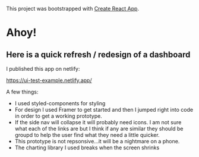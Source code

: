 This project was bootstrapped with [Create React App](https://github.com/facebook/create-react-app).

# Ahoy!

## Here is a quick refresh / redesign of a dashboard

I published this app on netlify:

https://ui-test-example.netlify.app/

A few things:


- I used styled-components for styling
- For design I used Framer to get started and then I jumped right into code in order to get a working prototype.
- If the side nav will collapse it will probably need icons.  I am not sure what each of the links are but I think if any are similar they should be groupd to help the user find what they need a little quicker.
- This prototype is not repsonsive...it will be a nightmare on a phone.
- The charting library I used breaks when the screen shrinks

